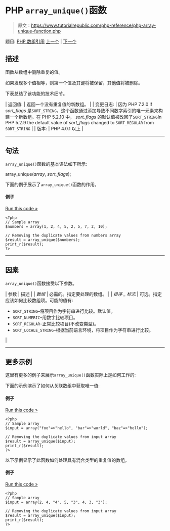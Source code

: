 # PHP `array_unique()`函数

> 原文：<https://www.tutorialrepublic.com/php-reference/php-array-unique-function.php>

题目: [PHP 数组引用](php-array-functions.php) [上一个](php-array-uintersect-function.php) | [下一个](php-array-unshift-function.php)

## 描述

函数从数组中删除重复的值。

如果发现多个值相等，则第一个值及其键将被保留，其他值将被删除。

下表总结了该功能的技术细节。

| 返回值: | 返回一个没有重复值的新数组。 |
| 变更日志: | 因为 PHP 7.2.0 if *sort_flags* 是`SORT_STRING`，这个函数通过添加导致不同数字索引的唯一元素来构建一个新数组。在 PHP 5.2.10 中， *sort_flags* 的默认值被改回了`SORT_STRING`In PHP 5.2.9 the default value of *sort_flags* changed to `SORT_REGULAR` from `SORT_STRING` |
| 版本: | PHP 4.0.1 以上 |

* * *

## 句法

`array_unique()`函数的基本语法如下所示:

array_unique(*array*, *sort_flags*);

下面的例子展示了`array_unique()`函数的作用。

#### 例子

[Run this code »](../codelab.php?topic=php&file=remove-duplicate-values-from-an-array "Run this code to view the output")

```
<?php
// Sample array
$numbers = array(1, 2, 4, 5, 2, 5, 7, 2, 10);

// Removing the duplicate values from numbers array
$result = array_unique($numbers);
print_r($result);
?>
```

* * *

## 因素

`array_unique()`函数接受以下参数。

| 参数 | 描述 |
| *数组* | 必需的。指定要处理的数组。 |
| *排序 _ 标志* | 可选。指定应该如何比较数组项。可能的值有:

*   `SORT_STRING`–将项目作为字符串进行比较。默认值。
*   `SORT_NUMERIC`–用数字比较项目。
*   `SORT_REGULAR`–正常比较项目(不改变类型)。
*   `SORT_LOCALE_STRING`–根据当前语言环境，将项目作为字符串进行比较。

 |

* * *

## 更多示例

这里有更多的例子来展示`array_unique()`函数实际上是如何工作的:

下面的示例演示了如何从关联数组中获取唯一值:

#### 例子

[Run this code »](../codelab.php?topic=php&file=get-unique-values-from-the-associative-arrays "Run this code to view the output")

```
<?php
// Sample array
$input = array("foo"=>"hello", "bar"=>"world", "baz"=>"hello");

// Removing the duplicate values from input array
$result = array_unique($input);
print_r($result);
?>
```

以下示例显示了此函数如何处理具有混合类型的重复值的数组。

#### 例子

[Run this code »](../codelab.php?topic=php&file=remove-duplicate-values-of-mixed-types-from-an-array "Run this code to view the output")

```
<?php
// Sample array
$input = array(2, 4, "4", 5, "3", 4, 3, "3");

// Removing the duplicate values from input array
$result = array_unique($input);
print_r($result);
?>
```